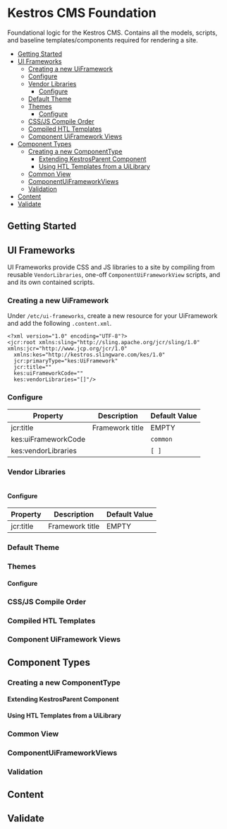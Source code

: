 # Kestros CMS Foundation
Foundational logic for the Kestros CMS. Contains all the models, scripts, and baseline templates/components required for rendering a site.

- [Getting Started](#getting-started)
- [UI Frameworks](#ui-frameworks)
  * [Creating a new UiFramework](#creating-a-new-uiframework)
  * [Configure](#configure)
  * [Vendor Libraries](#vendor-libraries)
    + [Configure](#configure-1)
  * [Default Theme](#default-theme)
  * [Themes](#themes)
    + [Configure](#configure-2)
  * [CSS/JS Compile Order](#css-js-compile-order)
  * [Compiled HTL Templates](#compiled-htl-templates)
  * [Component UiFramework Views](#component-uiframework-views)
- [Component Types](#component-types)
  * [Creating a new ComponentType](#creating-a-new-componenttype)
    + [Extending KestrosParent Component](#extending-kestrosparent-component)
    + [Using HTL Templates from a UiLibrary](#using-htl-templates-from-a-uilibrary)
  * [Common View](#common-view)
  * [ComponentUiFrameworkViews](#componentuiframeworkviews)
  * [Validation](#validation)
- [Content](#content)
- [Validate](#validate)

## Getting Started

## UI Frameworks

UI Frameworks provide CSS and JS libraries to a site by compiling from reusable `VendorLibraries`, one-off `ComponentUiFrameworkView` scripts, and and its own contained scripts.

### Creating a new UiFramework

Under `/etc/ui-frameworks`, create a new resource for your UiFramework and add the following `.content.xml`.
  
```
<?xml version="1.0" encoding="UTF-8"?>
<jcr:root xmlns:sling="http://sling.apache.org/jcr/sling/1.0" xmlns:jcr="http://www.jcp.org/jcr/1.0"
  xmlns:kes="http://kestros.slingware.com/kes/1.0"
  jcr:primaryType="kes:UiFramework"
  jcr:title=""
  kes:uiFrameworkCode=""
  kes:vendorLibraries="[]"/>

```

### Configure

| Property  | Description | Default Value | 
|-----------|-------------|---------------|
| jcr:title | Framework title| EMPTY |
|kes:uiFrameworkCode | |     `common` |
|kes:vendorLibraries | | `[ ]` |

### Vendor Libraries

```

```

#### Configure


| Property  | Description | Default Value | 
|-----------|-------------|---------------|
| jcr:title | Framework title| EMPTY |

### Default Theme

### Themes
#### Configure
### CSS/JS Compile Order
### Compiled HTL Templates
### Component UiFramework Views

## Component Types
### Creating a new ComponentType
#### Extending KestrosParent Component
#### Using HTL Templates from a UiLibrary
### Common View
### ComponentUiFrameworkViews
### Validation

## Content

## Validate